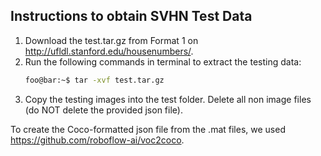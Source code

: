 ## Instructions to obtain SVHN Test Data

1. Download the test.tar.gz from Format 1 on http://ufldl.stanford.edu/housenumbers/.
2. Run the following commands in terminal to extract the testing data:
    ```bash
    foo@bar:~$ tar -xvf test.tar.gz
    ```
3. Copy the testing images into the test folder. Delete all non image files (do NOT delete the provided json file).

To create the Coco-formatted json file from the .mat files, we used https://github.com/roboflow-ai/voc2coco. 